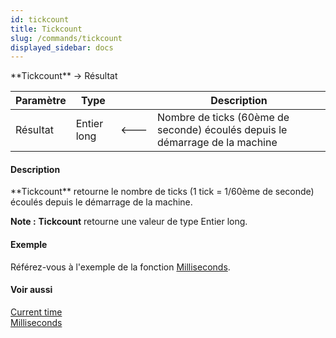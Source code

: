 ```yaml
---
id: tickcount
title: Tickcount
slug: /commands/tickcount
displayed_sidebar: docs
---
```


<!--REF #_command_.Tickcount.Syntax-->**Tickcount**  -> Résultat<!-- END REF-->
<!--REF #_command_.Tickcount.Params-->
| Paramètre | Type |  | Description |
| --- | --- | --- | --- |
| Résultat | Entier long | &#x1F850; | Nombre de ticks (60ème de seconde) écoulés depuis le démarrage de la machine |

<!-- END REF-->

#### Description 

<!--REF #_command_.Tickcount.Summary-->**Tickcount** retourne le nombre de ticks (1 tick = 1/60ème de seconde) écoulés depuis le démarrage de la machine.<!-- END REF-->

**Note :** **Tickcount** retourne une valeur de type Entier long.

#### Exemple 

Référez-vous à l'exemple de la fonction [Milliseconds](milliseconds.md).

#### Voir aussi 

[Current time](current-time.md)  
[Milliseconds](milliseconds.md)  